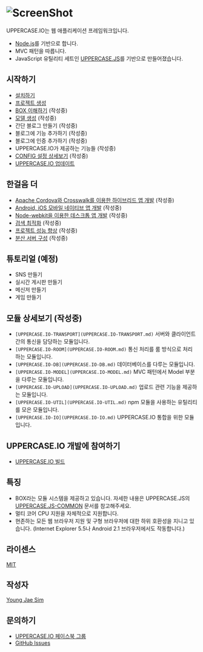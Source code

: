 # ![ScreenShot](https://raw.githubusercontent.com/Hanul/UPPERCASE.IO/master/LOGO.png)
UPPERCASE.IO는 웹 애플리케이션 프레임워크입니다.
* [Node.js](http://nodejs.org)를 기반으로 합니다.
* MVC 패턴을 따릅니다.
* JavaScript 유틸리티 세트인 [UPPERCASE.JS](UPPERCASE.JS.md)를 기반으로 만들어졌습니다.

## 시작하기
* [설치하기](INSTALL.md)
* [프로젝트 생성](CREATE_PROJECT.md)
* [BOX 이해하기](BOX.md) (작성중)
* [모델 생성](CREATE_MODEL.md) (작성중)
* 간단 블로그 만들기 (작성중)
* 블로그에 기능 추가하기 (작성중)
* 블로그에 인증 추가하기 (작성중)
* UPPERCASE.IO가 제공하는 기능들 (작성중)
* [CONFIG 설정 상세보기](CONFIG.md) (작성중)
* [UPPERCASE.IO 업데이트](UPDATE.md)

## 한걸음 더
* [Apache Cordova와 Crosswalk를 이용한 하이브리드 앱 개발](CORDOVA.md) (작성중)
* [Android, iOS 모바일 네이티브 앱 개발](MOBILE_NATIVE.md) (작성중)
* [Node-webkit을 이용한 데스크톱 앱 개발](NODE_WEBKIT.md) (작성중)
* [검색 최적화](SEO.md) (작성중)
* [프로젝트 성능 향상](SPEED_UP.md) (작성중)
* [분산 서버 구성](DISTRIBUTION.md) (작성중)

## 튜토리얼 (예정)
* SNS 만들기
* 실시간 게시판 만들기
* 메신저 만들기
* 게임 만들기

## 모듈 상세보기 (작성중)
* `[UPPERCASE.IO-TRANSPORT](UPPERCASE.IO-TRANSPORT.md)` 서버와 클라이언트간의 통신을 담당하는 모듈입니다.
* `[UPPERCASE.IO-ROOM](UPPERCASE.IO-ROOM.md)` 통신 처리를 룸 방식으로 처리하는 모듈입니다.
* `[UPPERCASE.IO-DB](UPPERCASE.IO-DB.md)` 데이터베이스를 다루는 모듈입니다.
* `[UPPERCASE.IO-MODEL](UPPERCASE.IO-MODEL.md)` MVC 패턴에서 Model 부분을 다루는 모듈입니다.
* `[UPPERCASE.IO-UPLOAD](UPPERCASE.IO-UPLOAD.md)` 업로드 관련 기능을 제공하는 모듈입니다.
* `[UPPERCASE.IO-UTIL](UPPERCASE.IO-UTIL.md)` npm 모듈을 사용하는 유틸리티를 모은 모듈입니다.
* `[UPPERCASE.IO-IO](UPPERCASE.IO-IO.md)` UPPERCASE.IO 통합을 위한 모듈입니다.

## UPPERCASE.IO 개발에 참여하기
* [UPPERCASE.IO 빌드](BUILD.md)

## 특징
* BOX라는 모듈 시스템을 제공하고 있습니다. 자세한 내용은 UPPERCASE.JS의 [UPPERCASE.JS-COMMON](https://github.com/Hanul/UPPERCASE.JS/blob/master/DOC/KR/UPPERCASE.JS-COMMON.md) 문서를 참고해주세요.
* 멀티 코어 CPU 지원을 자체적으로 지원합니다.
* 현존하는 모든 웹 브라우저 지원 및 구형 브라우저에 대한 하위 호환성을 지니고 있습니다. (Internet Explorer 5.5나 Android 2.1 브라우저에서도 작동합니다.)

## 라이센스
[MIT](../../LICENSE)

## 작성자
[Young Jae Sim](https://github.com/Hanul)

## 문의하기
* [UPPERCASE.IO 페이스북 그룹](https://www.facebook.com/groups/uppercase/)
* [GitHub Issues](https://github.com//UPPERCASE.IO/issues)
